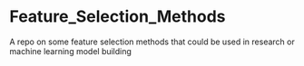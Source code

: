 # Feature_Selection_Methods
A repo on some feature selection methods that could be used in research or machine learning model building
